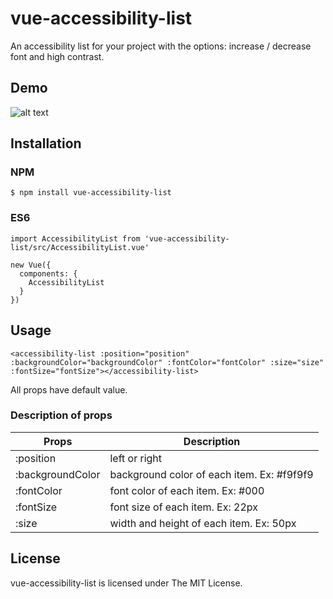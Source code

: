 # vue-accessibility-list

An accessibility list for your project with the options: increase / decrease font and high contrast.

## Demo

![alt text](https://atividadeon.com.br/static/img/vueaccesslist.gif)

## Installation

### NPM
```
$ npm install vue-accessibility-list
```

### ES6
```
import AccessibilityList from 'vue-accessibility-list/src/AccessibilityList.vue'

new Vue({
  components: {
    AccessibilityList
  }
})

```

## Usage
```
<accessibility-list :position="position" :backgroundColor="backgroundColor" :fontColor="fontColor" :size="size" :fontSize="fontSize"></accessibility-list>
```
All props have default value.

### Description of props
| Props  |  Description |
| ------------------- | ------------------- |
|  :position |  left or right |
|  :backgroundColor |  background color of each item. Ex: #f9f9f9 |
|  :fontColor | font color of each item. Ex: #000|
|  :fontSize | font size of each item. Ex: 22px |
|  :size | width and height of each item. Ex: 50px |


## License
vue-accessibility-list is licensed under The MIT License.
